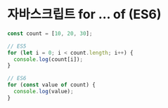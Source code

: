 # 자바스크립트 for … of (ES6)

```jsx
const count = [10, 20, 30];

// ES5
for (let i = 0; i < count.length; i++) {
  console.log(count[i]); 
}

// ES6
for (const value of count) {
  console.log(value);
}
```